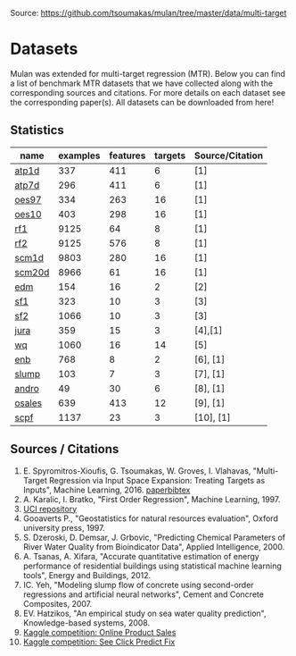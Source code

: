 Source: https://github.com/tsoumakas/mulan/tree/master/data/multi-target

# Datasets
Mulan was extended for multi-target regression (MTR). Below you can find a list of benchmark MTR datasets that we have collected along with the corresponding sources and citations. For more details on each dataset see the corresponding paper(s). All datasets can be downloaded from here!

## Statistics 
| name | examples | features | targets | Source/Citation | 
| ---- | -------- | -------- | ------- | --------------- |
| [atp1d](https://github.com/tsoumakas/mulan/tree/master/data/multi-target/atp1d.arff) | 337 | 411 | 6 | [1] |
| [atp7d](https://github.com/tsoumakas/mulan/tree/master/data/multi-target/atp7d.arff)	| 296 | 411	| 6	| [1] |
| [oes97](https://github.com/tsoumakas/mulan/tree/master/data/multi-target/oes97.arff)	| 334 | 263 | 16 | [1] |
| [oes10](https://github.com/tsoumakas/mulan/tree/master/data/multi-target/oes10.arff) | 403 | 298 | 16 | [1] |
| [rf1](https://github.com/tsoumakas/mulan/tree/master/data/multi-target/rf1.arff) | 9125 | 64 | 8 | [1] |
| [rf2](https://github.com/tsoumakas/mulan/tree/master/data/multi-target/rf2.arff) | 9125 | 576 | 8 | [1] |
| [scm1d](https://github.com/tsoumakas/mulan/tree/master/data/multi-target/scm1d.arff)	| 9803 | 280 | 16 | [1] |
| [scm20d](https://github.com/tsoumakas/mulan/tree/master/data/multi-target/scm20d.arff) | 8966 | 61 | 16 | [1] |
| [edm](https://github.com/tsoumakas/mulan/tree/master/data/multi-target/edm.arff) | 154 | 16 | 2 | [2] |
| [sf1](https://github.com/tsoumakas/mulan/tree/master/data/multi-target/sf1.arff) | 323 | 10 | 3 | [3] |
| [sf2](https://github.com/tsoumakas/mulan/tree/master/data/multi-target/sf2.arff) | 1066 | 10 | 3 | [3] |
| [jura](https://github.com/tsoumakas/mulan/tree/master/data/multi-target/jura.arff) | 359 | 15 | 3 | [4],[1] |
| [wq](https://github.com/tsoumakas/mulan/tree/master/data/multi-target/wq.arff) | 1060 | 16 | 14 | [5] |
| [enb](https://github.com/tsoumakas/mulan/tree/master/data/multi-target/enb.arff) | 768 | 8 | 2 | [6], [1] |
| [slump](https://github.com/tsoumakas/mulan/tree/master/data/multi-target/slump.arff) | 103 | 7 | 3 | [7], [1] |
| [andro](https://github.com/tsoumakas/mulan/tree/master/data/multi-target/andro.arff)	| 49 | 30 | 6 | [8], [1] |
| [osales](https://github.com/tsoumakas/mulan/tree/master/data/multi-target/osales.arff) | 639 | 413 | 12 | [9], [1] |
| [scpf](https://github.com/tsoumakas/mulan/tree/master/data/multi-target/scpf.arff) | 1137 | 23 | 3 | [10], [1] |

## Sources / Citations
1. E. Spyromitros-Xioufis, G. Tsoumakas, W. Groves, I. Vlahavas, "Multi-Target Regression via Input Space Expansion: Treating Targets as Inputs", Machine Learning, 2016. [paper](http://link.springer.com/article/10.1007%2Fs10994-016-5546-z)[bibtex](http://users.auth.gr/espyromi/publications/bibtex/spyromitros2016mlj.bib)
2. A. Karalic, I. Bratko, "First Order Regression", Machine Learning, 1997.
3. [UCI repository](http://archive.ics.uci.edu/ml/datasets/Solar+Flare)
4. Gooaverts P., "Geostatistics for natural resources evaluation", Oxford university press, 1997.
5. S. Dzeroski, D. Demsar, J. Grbovic, "Predicting Chemical Parameters of River Water Quality from Bioindicator Data", Applied Intelligence, 2000.
6. A. Tsanas, A. Xifara, "Accurate quantitative estimation of energy performance of residential buildings using statistical machine learning tools", Energy and Buildings, 2012.
7. IC. Yeh, "Modeling slump flow of concrete using second-order regressions and artificial neural networks", Cement and Concrete Composites, 2007.
8. EV. Hatzikos, "An empirical study on sea water quality prediction", Knowledge-based systems, 2008.
9. [Kaggle competition: Online Product Sales](https://www.kaggle.com/c/online-sales)
10. [Kaggle competition: See Click Predict Fix](https://www.kaggle.com/c/see-click-predict-fix)